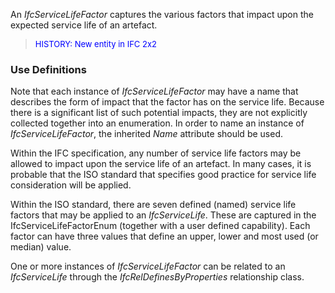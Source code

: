 ﻿An _IfcServiceLifeFactor_ captures the various factors that impact upon the expected service life of an artefact.

> <font size="-1" color="#0000FF">HISTORY: New entity in IFC
		2x2</font>

### Use Definitions
Note that each instance of _IfcServiceLifeFactor_ may have a name that describes the form of impact that the factor has on the service life. Because there is a significant list of such potential impacts, they are not explicitly collected together into an enumeration. In order to name an instance of _IfcServiceLifeFactor_, the inherited _Name_ attribute should be used.

Within the IFC specification, any number of service life factors may be allowed to impact upon the service life of an artefact. In many cases, it is probable that the ISO standard that specifies good practice for service life consideration will be applied.

Within the ISO standard, there are seven defined (named) service life factors that may be applied to an _IfcServiceLife_. These are captured in the IfcServiceLifeFactorEnum (together with a user defined capability). Each factor can have three values that define an upper, lower and most used (or median) value.

One or more instances of _IfcServiceLifeFactor_ can be related to an _IfcServiceLife_ through the _IfcRelDefinesByProperties_ relationship class.
